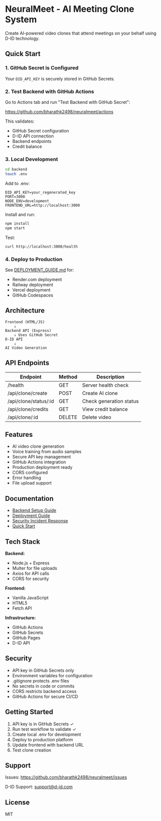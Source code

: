 # NeuralMeet - AI Meeting Clone System

Create AI-powered video clones that attend meetings on your behalf using D-ID technology.

## Quick Start

### 1. GitHub Secret is Configured

Your `DID_API_KEY` is securely stored in GitHub Secrets.

### 2. Test Backend with GitHub Actions

Go to Actions tab and run "Test Backend with GitHub Secret":

https://github.com/bharathk2498/neuralmeet/actions

This validates:
- GitHub Secret configuration
- D-ID API connection
- Backend endpoints
- Credit balance

### 3. Local Development

```bash
cd backend
touch .env
```

Add to .env:
```
DID_API_KEY=your_regenerated_key
PORT=3000
NODE_ENV=development
FRONTEND_URL=http://localhost:3000
```

Install and run:
```bash
npm install
npm start
```

Test:
```bash
curl http://localhost:3000/health
```

### 4. Deploy to Production

See [DEPLOYMENT_GUIDE.md](DEPLOYMENT_GUIDE.md) for:
- Render.com deployment
- Railway deployment  
- Vercel deployment
- GitHub Codespaces

## Architecture

```
Frontend (HTML/JS)
    ↓
Backend API (Express)
    ↓ Uses GitHub Secret
D-ID API
    ↓
AI Video Generation
```

## API Endpoints

| Endpoint | Method | Description |
|----------|--------|-------------|
| /health | GET | Server health check |
| /api/clone/create | POST | Create AI clone |
| /api/clone/status/:id | GET | Check generation status |
| /api/clone/credits | GET | View credit balance |
| /api/clone/:id | DELETE | Delete video |

## Features

- AI video clone generation
- Voice training from audio samples
- Secure API key management
- GitHub Actions integration
- Production deployment ready
- CORS configured
- Error handling
- File upload support

## Documentation

- [Backend Setup Guide](BACKEND_SETUP_GUIDE.md)
- [Deployment Guide](DEPLOYMENT_GUIDE.md)
- [Security Incident Response](SECURITY_INCIDENT_RESPONSE.md)
- [Quick Start](QUICK_START.md)

## Tech Stack

**Backend:**
- Node.js + Express
- Multer for file uploads
- Axios for API calls
- CORS for security

**Frontend:**
- Vanilla JavaScript
- HTML5
- Fetch API

**Infrastructure:**
- GitHub Actions
- GitHub Secrets
- GitHub Pages
- D-ID API

## Security

- API key in GitHub Secrets only
- Environment variables for configuration
- .gitignore protects .env files
- No secrets in code or commits
- CORS restricts backend access
- GitHub Actions for secure CI/CD

## Getting Started

1. API key is in GitHub Secrets ✓
2. Run test workflow to validate ✓
3. Create local .env for development
4. Deploy to production platform
5. Update frontend with backend URL
6. Test clone creation

## Support

Issues: https://github.com/bharathk2498/neuralmeet/issues

D-ID Support: support@d-id.com

## License

MIT
